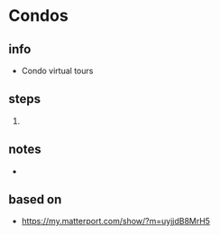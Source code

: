 # Condos  

## info  
* Condo virtual tours

## steps  
1. 

## notes  
*  

## based on  
*  https://my.matterport.com/show/?m=uyjjdB8MrH5

